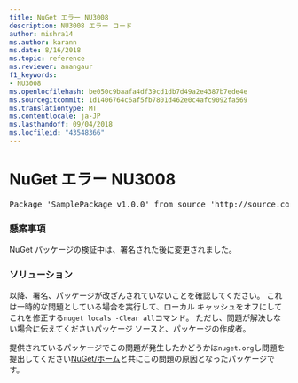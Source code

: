 ```yaml
---
title: NuGet エラー NU3008
description: NU3008 エラー コード
author: mishra14
ms.author: karann
ms.date: 8/16/2018
ms.topic: reference
ms.reviewer: anangaur
f1_keywords:
- NU3008
ms.openlocfilehash: be050c9baafa4df39cd1db7d49a2e4387b7ede4e
ms.sourcegitcommit: 1d1406764c6af5fb7801d462e0c4afc9092fa569
ms.translationtype: MT
ms.contentlocale: ja-JP
ms.lasthandoff: 09/04/2018
ms.locfileid: "43548366"
---
```

# <a name="nuget-error-nu3008"></a>NuGet エラー NU3008

<pre>Package 'SamplePackage v1.0.0' from source 'http://source.com/index.json': The package integrity check failed.</pre>

### <a name="issue"></a>懸案事項

NuGet パッケージの検証中は、署名された後に変更されました。


### <a name="solution"></a>ソリューション

以降、署名、パッケージが改ざんされていないことを確認してください。 これは一時的な問題としている場合を実行して、ローカル キャッシュをオフにしてこれを修正する`nuget locals -Clear all`コマンド。 ただし、問題が解決しない場合に伝えてくださいパッケージ ソースと、パッケージの作成者。

提供されているパッケージでこの問題が発生したかどうかは`nuget.org`し問題を提出してください[NuGet/ホーム](https://github.com/NuGet/Home/issues)と共にこの問題の原因となったパッケージです。



